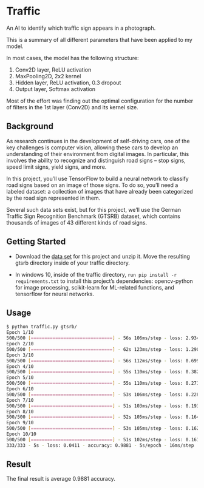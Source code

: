 # Traffic

An AI to identify which traffic sign appears in a photograph.

This is a summary of all different parameters that have been applied to my model.

In most cases, the model has the following structure:

1. Conv2D layer, ReLU activation
2. MaxPooling2D, 2x2 kernel
3. Hidden layer, ReLU activation, 0.3 dropout
4. Output layer, Softmax activation

Most of the effort was finding out the optimal configuration for the number of
filters in the 1st layer (Conv2D) and its kernel size. 

## Background

As research continues in the development of self-driving cars, one of the key challenges is computer vision,
allowing these cars to develop an understanding of their environment from digital images. In particular, this
involves the ability to recognize and distinguish road signs – stop signs, speed limit signs, yield signs, and more.

In this project, you’ll use TensorFlow to build a neural network to classify road signs based on an image of
those signs. To do so, you’ll need a labeled dataset: a collection of images that have already been categorized
by the road sign represented in them.

Several such data sets exist, but for this project, we’ll use the German Traffic Sign Recognition Benchmark (GTSRB)
dataset, which contains thousands of images of 43 different kinds of road signs.

## Getting Started

- Download the [data set](https://cdn.cs50.net/ai/2020/x/projects/5/gtsrb.zip) for this project and unzip it. Move the resulting gtsrb directory inside of your traffic directory.

- In windows 10, inside of the traffic directory, `run pip install -r requirements.txt` to install this project’s dependencies:
  opencv-python for image processing, scikit-learn for ML-related functions, and tensorflow for neural networks.

## Usage
```bash
$ python traffic.py gtsrb/
Epoch 1/10
500/500 [==============================] - 56s 106ms/step - loss: 2.9349 - accuracy: 0.2015
Epoch 2/10
500/500 [==============================] - 62s 123ms/step - loss: 1.2906 - accuracy: 0.5711
Epoch 3/10
500/500 [==============================] - 56s 112ms/step - loss: 0.6995 - accuracy: 0.7733
Epoch 4/10
500/500 [==============================] - 55s 110ms/step - loss: 0.3827 - accuracy: 0.8843
Epoch 5/10
500/500 [==============================] - 55s 110ms/step - loss: 0.2714 - accuracy: 0.9217
Epoch 6/10
500/500 [==============================] - 53s 106ms/step - loss: 0.2282 - accuracy: 0.9376
Epoch 7/10
500/500 [==============================] - 51s 103ms/step - loss: 0.1937 - accuracy: 0.9484
Epoch 8/10
500/500 [==============================] - 52s 105ms/step - loss: 0.1648 - accuracy: 0.9565
Epoch 9/10
500/500 [==============================] - 53s 105ms/step - loss: 0.1623 - accuracy: 0.9590
Epoch 10/10
500/500 [==============================] - 51s 102ms/step - loss: 0.1610 - accuracy: 0.9603
333/333 - 5s - loss: 0.0411 - accuracy: 0.9881 - 5s/epoch - 16ms/step
```

## Result
The final result is average 0.9881 accuracy.